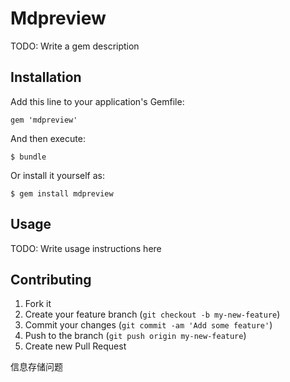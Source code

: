 # Mdpreview

TODO: Write a gem description

## Installation

Add this line to your application's Gemfile:

    gem 'mdpreview'

And then execute:

    $ bundle

Or install it yourself as:

    $ gem install mdpreview

## Usage

TODO: Write usage instructions here

## Contributing

1. Fork it
2. Create your feature branch (`git checkout -b my-new-feature`)
3. Commit your changes (`git commit -am 'Add some feature'`)
4. Push to the branch (`git push origin my-new-feature`)
5. Create new Pull Request



信息存储问题
